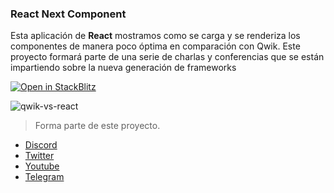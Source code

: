 ### React Next Component

Esta aplicación de **React** mostramos como se carga y se renderiza los componentes de manera poco óptima en comparación con Qwik.
Este proyecto formará parte de una serie de charlas y conferencias que se están impartiendo sobre la nueva generación de frameworks

[![Open in StackBlitz](https://developer.stackblitz.com/img/open_in_stackblitz.svg)](https://stackblitz.com/github/leifermendez/react-example-02)

![qwik-vs-react](https://user-images.githubusercontent.com/15802366/208319155-e1c33b9c-9748-4850-9fed-5802fe213b3e.gif)

> Forma parte de este proyecto.

- [Discord](https://link.codigoencasa.com/DISCORD)
- [Twitter](https://twitter.com/leifermendez)
- [Youtube](https://youtube.com/leifermendez)
- [Telegram](https://t.me/leifermendez)
